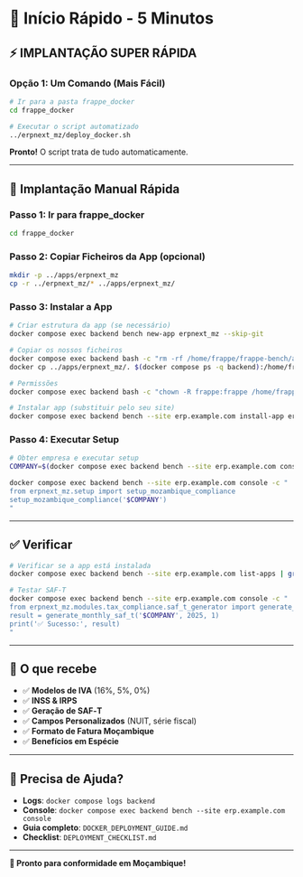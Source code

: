 # 🚀 Início Rápido - 5 Minutos

## **⚡ IMPLANTAÇÃO SUPER RÁPIDA**

### **Opção 1: Um Comando (Mais Fácil)**
```bash
# Ir para a pasta frappe_docker
cd frappe_docker

# Executar o script automatizado
../erpnext_mz/deploy_docker.sh
```

**Pronto!** O script trata de tudo automaticamente.

---

## **🔧 Implantação Manual Rápida**

### **Passo 1: Ir para frappe_docker**
```bash
cd frappe_docker
```

### **Passo 2: Copiar Ficheiros da App (opcional)**
```bash
mkdir -p ../apps/erpnext_mz
cp -r ../erpnext_mz/* ../apps/erpnext_mz/
```

### **Passo 3: Instalar a App**
```bash
# Criar estrutura da app (se necessário)
docker compose exec backend bench new-app erpnext_mz --skip-git

# Copiar os nossos ficheiros
docker compose exec backend bash -c "rm -rf /home/frappe/frappe-bench/apps/erpnext_mz/*"
docker cp ../apps/erpnext_mz/. $(docker compose ps -q backend):/home/frappe/frappe-bench/apps/erpnext_mz/

# Permissões
docker compose exec backend bash -c "chown -R frappe:frappe /home/frappe/frappe-bench/apps/erpnext_mz/"

# Instalar app (substituir pelo seu site)
docker compose exec backend bench --site erp.example.com install-app erpnext_mz
```

### **Passo 4: Executar Setup**
```bash
# Obter empresa e executar setup
COMPANY=$(docker compose exec backend bench --site erp.example.com console -c "import frappe; print(frappe.get_all('Company', limit=1)[0].name)" | tail -n 1)

docker compose exec backend bench --site erp.example.com console -c "
from erpnext_mz.setup import setup_mozambique_compliance
setup_mozambique_compliance('$COMPANY')
"
```

---

## **✅ Verificar**
```bash
# Verificar se a app está instalada
docker compose exec backend bench --site erp.example.com list-apps | grep erpnext_mz

# Testar SAF‑T
docker compose exec backend bench --site erp.example.com console -c "
from erpnext_mz.modules.tax_compliance.saf_t_generator import generate_monthly_saf_t
result = generate_monthly_saf_t('$COMPANY', 2025, 1)
print('✅ Sucesso:', result)
"
```

---

## **🎯 O que recebe**

- ✅ **Modelos de IVA** (16%, 5%, 0%)
- ✅ **INSS & IRPS**
- ✅ **Geração de SAF‑T**
- ✅ **Campos Personalizados** (NUIT, série fiscal)
- ✅ **Formato de Fatura Moçambique**
- ✅ **Benefícios em Espécie**

---

## **🚨 Precisa de Ajuda?**

- **Logs**: `docker compose logs backend`
- **Console**: `docker compose exec backend bench --site erp.example.com console`
- **Guia completo**: `DOCKER_DEPLOYMENT_GUIDE.md`
- **Checklist**: `DEPLOYMENT_CHECKLIST.md`

---

**🎉 Pronto para conformidade em Moçambique!**
